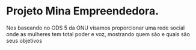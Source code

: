 # Projeto Mina Empreendedora.

 Nos baseando no ODS 5 da ONU visamos proporcionar uma rede social onde as mulheres tem total poder e voz, mostrando quem são e quais são seus objetivos
